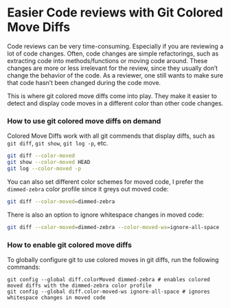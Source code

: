 # Easier Code reviews with Git Colored Move Diffs

Code reviews can be very time-consuming. Especially if you are reviewing a lot of code changes. Often, code changes are simple refactorings, such as extracting code into methods/functions or moving code around. These changes are more or less irrelevant for the review, since they usually don’t change the behavior of the code. As a reviewer, one still wants to make sure that code hasn’t been changed during the code move.

This is where git colored move diffs come into play. They make it easier to detect and display code moves in a different color than other code changes.

### How to use git colored move diffs on demand

Colored Move Diffs work with all git commends that display diffs, such as `git diff`, `git show`, `git log -p`, etc.

```bash
git diff --color-moved
git show --color-moved HEAD
git log --color-moved -p
```

You can also set different color schemes for moved code, I prefer the `dimmed-zebra` color profile since it greys out moved code:

```bash
git diff --color-moved=dimmed-zebra
```

There is also an option to ignore whitespace changes in moved code:

```bash
git diff --color-moved=dimmed-zebra --color-moved-ws=ignore-all-space
```

### How to enable git colored move diffs

To globally configure git to use colored moves in git diffs, run the following commands:

```
git config --global diff.colorMoved dimmed-zebra # enables colored moved diffs with the dimmed-zebra color profile
git config --global diff.color-moved-ws ignore-all-space # ignores whitespace changes in moved code
```
